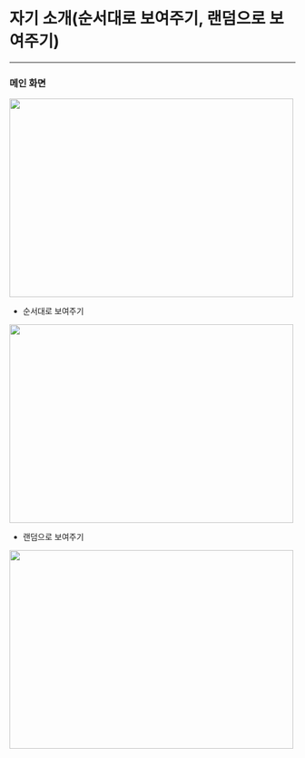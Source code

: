 # 자기 소개(순서대로 보여주기, 랜덤으로 보여주기)

<hr>

### 메인 화면
<img src="https://user-images.githubusercontent.com/74242937/106401118-ba991080-6465-11eb-8396-734e9eb7c789.PNG" width="500px" height="350px" />

- 순서대로 보여주기
<img src="https://user-images.githubusercontent.com/74242937/106401249-64789d00-6466-11eb-899d-cbd94e8ceab2.gif" width="500px" height="350px" />

- 랜덤으로 보여주기
<img src="https://user-images.githubusercontent.com/74242937/106401253-66daf700-6466-11eb-9352-f70b0bc2fbfe.gif" width="500px" height="350px" />
